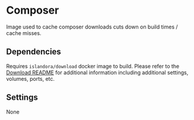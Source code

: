 # Composer

Image used to cache composer downloads cuts down on build times / cache misses.

## Dependencies

Requires `islandora/download` docker image to build. Please refer to the
[Download README](../download/README.md) for additional information including
additional settings, volumes, ports, etc.

## Settings

None
